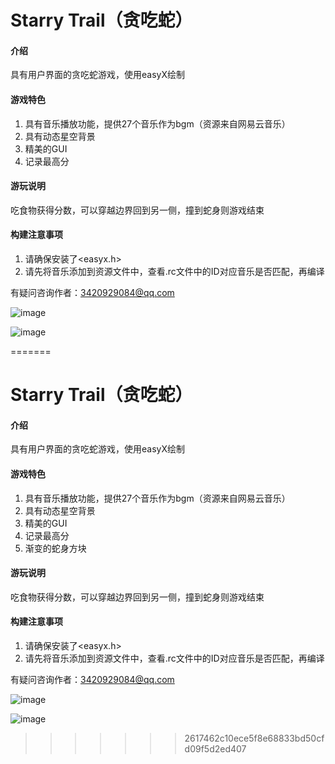 # Starry Trail（贪吃蛇）

#### 介绍
具有用户界面的贪吃蛇游戏，使用easyX绘制

#### 游戏特色

1.  具有音乐播放功能，提供27个音乐作为bgm（资源来自网易云音乐）
2.  具有动态星空背景
3.  精美的GUI
4.  记录最高分

#### 游玩说明
吃食物获得分数，可以穿越边界回到另一侧，撞到蛇身则游戏结束

#### 构建注意事项
1. 请确保安装了<easyx.h>
2. 请先将音乐添加到资源文件中，查看.rc文件中的ID对应音乐是否匹配，再编译

有疑问咨询作者：3420929084@qq.com

![image](https://github.com/user-attachments/assets/ec2c6e42-de21-4723-8153-125ac2cdc1e8)

![image](https://github.com/user-attachments/assets/96501f13-cc16-4f01-9b5f-51c8ce8e82c5)

=======
# Starry Trail（贪吃蛇）

#### 介绍
具有用户界面的贪吃蛇游戏，使用easyX绘制

#### 游戏特色

1.  具有音乐播放功能，提供27个音乐作为bgm（资源来自网易云音乐）
2.  具有动态星空背景
3.  精美的GUI
4.  记录最高分
5.  渐变的蛇身方块

#### 游玩说明
吃食物获得分数，可以穿越边界回到另一侧，撞到蛇身则游戏结束

#### 构建注意事项
1. 请确保安装了<easyx.h>
2. 请先将音乐添加到资源文件中，查看.rc文件中的ID对应音乐是否匹配，再编译

有疑问咨询作者：3420929084@qq.com

![image](https://github.com/user-attachments/assets/ec2c6e42-de21-4723-8153-125ac2cdc1e8)

![image](https://github.com/user-attachments/assets/96501f13-cc16-4f01-9b5f-51c8ce8e82c5)

>>>>>>> 2617462c10ece5f8e68833bd50cfd09f5d2ed407
